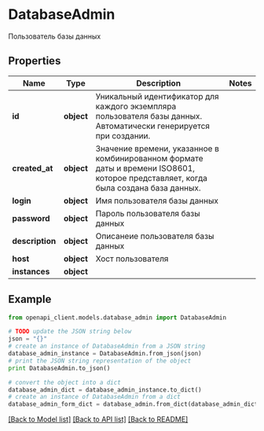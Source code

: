# DatabaseAdmin

Пользователь базы данных

## Properties
Name | Type | Description | Notes
------------ | ------------- | ------------- | -------------
**id** | **object** | Уникальный идентификатор для каждого экземпляра пользователя базы данных. Автоматически генерируется при создании. | 
**created_at** | **object** | Значение времени, указанное в комбинированном формате даты и времени ISO8601, которое представляет, когда была создана база данных. | 
**login** | **object** | Имя пользователя базы данных | 
**password** | **object** | Пароль пользователя базы данных | 
**description** | **object** | Описанеие пользователя базы данных | 
**host** | **object** | Хост пользователя | 
**instances** | **object** |  | 

## Example

```python
from openapi_client.models.database_admin import DatabaseAdmin

# TODO update the JSON string below
json = "{}"
# create an instance of DatabaseAdmin from a JSON string
database_admin_instance = DatabaseAdmin.from_json(json)
# print the JSON string representation of the object
print DatabaseAdmin.to_json()

# convert the object into a dict
database_admin_dict = database_admin_instance.to_dict()
# create an instance of DatabaseAdmin from a dict
database_admin_form_dict = database_admin.from_dict(database_admin_dict)
```
[[Back to Model list]](../README.md#documentation-for-models) [[Back to API list]](../README.md#documentation-for-api-endpoints) [[Back to README]](../README.md)


